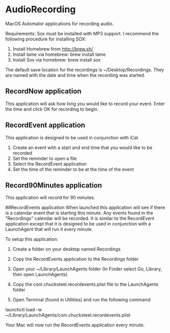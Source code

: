 # AudioRecording
MacOS Automator applications for recording audio.

Requirements:
Sox must be installed with MP3 support.
I recommend the following procedure for installing SOX:
1. Install Homebrew from http://brew.sh/
2. Install lame via homebrew:
   brew install lame
3. Install Sox via homebrew:
   brew install sox

The default save location for the recordings is ~/Desktop/Recordings. They are named with the date and time when the recording was started.

## RecordNow application
This application will ask how long you would like to record your event.
Enter the time and click OK for recording to begin.

## RecordEvent application
This application is designed to be used in conjunction with iCal.
1. Create an event with a start and end time that you would like to be recorded
2. Set the reminder to open a file
3. Select the RecordEvent application
4. Set the time of the reminder to be at the time of the event

## Record90Minutes application
This application will record for 90 minutes.

##RecordEvents application 
When launched this application will see if there is a calendar event that
is starting this minute. Any events found in the "Recordings" calendar
will be recorded. It is similar to the RecordEvent application except
that it is designed to be used in conjunction with a LaunchAgent that will
run it every minute. 

To setup this application:
1. Create a folder on your desktop named Recordings

2. Copy the RecordEvents application to the Recordings folder

3. Open your ~/Library/LaunchAgents folder (In Finder select Go, Library, then open LaunchAgents)

4. Copy the com.chucksteel.recordevents.plist file to the LaunchAgents folder

5. Open Terminal (found in Utilities) and run the following command:

  launchctl load -w ~/Library/LaunchAgents/com.chucksteel.recordevents.plist

Your Mac will now run the RecordEvents application every minute.

